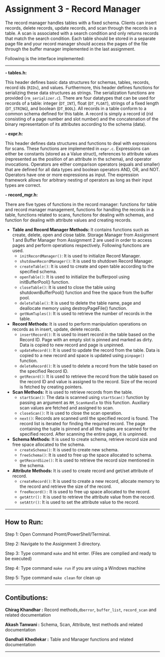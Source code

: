 # Assignment 3 - Record Manager

The record manager handles tables with a fixed schema. Clients can insert records, delete records, update records, and scan through the records in a table. A scan is associated with a search condition 
and only returns records that match the search condition. Each table should be stored in a separate page file and your record manager should access the pages of the file through the buffer manager 
implemented in the last assignment.

Following is the interface implemented:

-----------------------------------------------------------------------------------------------------------------

**- tables.h:**

This header defines basic data structures for schemas, tables, records, record ids (```RIDs```), and values. Furthermore, this header defines functions for serializing these data structures as strings. 
The serialization functions are provided (```rm_serializer.c```). There are four datatypes that can be used for records of a table: integer (```DT_INT```), float (```DT_FLOAT```), strings of a fixed length (```DT_STRING```), 
and boolean (```DT_BOOL```). All records in a table conform to a common schema defined for this table. 
A record is simply a record id (rid consisting of a page number and slot number) and the concatenation of the binary representation of its attributes according to the schema (data).

**- expr.h:**

This header defines data structures and functions to deal with expressions for scans. These functions are implemented in ```expr.c```. Expressions can either be constants (stored as a Value struct), references to 
attribute values (represented as the position of an attribute in the schema), and operator invocations. Operators are either comparison operators (equals and smaller) that are defined for all data types and 
boolean operators AND, OR, and NOT. Operators have one or more expressions as input. The expression framework allows for arbitrary nesting of operators as long as their input types are correct.

**- record_mgr.h:**

There are five types of functions in the record manager: functions for table and record manager management, functions for handling the records in a table, functions related to scans, functions for dealing with 
schemas, and function for dealing with attribute values and creating records. 

*  	**Table and Record Manager Methods:** It contains functions such as create, delete, open and close table. Storage Manager from Assignment 1 and Buffer Manager from Assignment 2 are used in order to access pages and perform operations respectively. Following functions are used.
	*	```initRecordManager()```: It is used to initialize Record Manager.
	*	```shutdownRecordManager()```: It is used to shutdown Record Manager.
	*	```createTable()```: It is used to create and open table according to the specified schema.
	*	```openTable()```: It is used to initialize the bufferpool using initBufferPool() function.
	*	```closeTable()```: It is used to close the table using shutdownBufferPool() function and free the space from the buffer pool.
	*	```deleteTable()```: It is used to delete the table name, page and deallocate memory using destroyPageFile() function.
	*	```getNumTuples()```: It is used to retrieve the number of records in the table. 
*  	**Record Methods:** It is used to perform manipulation operations on records as in insert, update, delete records. 
	*	```insertRecord()```: It is used to insert record in the table based on the Record ID. Page with an empty slot is pinned and marked as dirty. Data is copied to new record and page is unpinned.
	*	```updateRecord()```: It is used to update the record from the table. Data is copied to a new record and space is updated using ```pinpage()``` function.
	*	```deleteRecord()```: It is used to delete a record from the table based on the specified Record ID.
	*	```getRecord()```: It is used to retrieve the record from the table based on the record ID and value is assigned to the record. Size of the record is fetched by creating pointers.
*  	**Scan Methods:** It is used to retrieve records from the table.
	*	```startScan()```: The data is scanned using ```startScan()``` function by passing an argument as ```RM_ScanHandle``` to this function. Auxiliary scan values are fetched and assigned to scan.
	*	```closeScan()```: It is used to close the scan operation.
	*	```next()```: Records are scanned until the specified record is found. The record list is iterated for finding the required record. The page containing the tuple is pinned and all the tuples are scanned for the specified record. After scanning the entire page, it is unpinned.
*	**Schema Methods:** It is used to create schema, retrieve record size and free space allocated to the schema.
	*	```createSchema()```: It is used to create new schema.
	*	```freeSchema()```: It is used to free up the space allocated to schema.
	*	```getRecordSize()```: It is used to retrieve the record size mentioned in the schema.
*	**Attribute Methods:** It is used to create record and get/set attribute of record.
	*	```createRecord()```: It is used to create a new record, allocate memory to the record and retrieve the size of the record.
	*	```freeRecord():``` It is used to free up space allocated to the record.
	*	```getAttr():``` It is used to retrieve the attribute value from the record.
	*	```setAttr()```: It is used to set the attribute value to the record.
-----------------------------------------------------------------------------------------------------------------

## How to Run:
Step 1: Open Command Promt/PowerShell/Terminal.

Step 2: Navigate to the Assignment 3 directory.

Step 3: Type command ```make``` and hit enter. (Files are complied and ready to be executed)

Step 4: Type command ```make run``` if you are using a Windows machine

Step 5: Type command ```make clean``` for clean up

-----------------------------------------------------------------------------------------------------------------
## Contibutions: ##

**Chirag Khandhar :**
Record methods,```dberror```, ```buffer_list```, ```record_scan```  and related documentation

**Akash Tanwani :**
Schema,  Scan, Attribute, test methods and related documentation

**Gandhali Khedlekar :** 
Table and Manager functions and related documentation

-----------------------------------------------------------------------------------------------------------------

